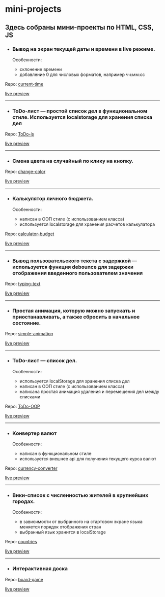 # mini-projects

Здесь собраны мини-проекты по HTML, CSS, JS
---

* ### Вывод на экран текущей даты и времени в live режиме.

  Особенности:
  - склонение времени
  - добавление 0 для числовых форматов, например чч:мм:сс

Repo: [current-time](current-time/)
  
[live preview](https://kombat-fml.github.io/mini-projects/current-time/)

---

* ### ToDo-лист — простой список дел в функциональном стиле. Используется localstorage для хранения списка дел

Repo: [ToDo-ls](ToDo-ls/)
  
[live preview](https://kombat-fml.github.io/mini-projects/ToDo-ls/)

---

* ### Смена цвета на случайный по клику на кнопку.

Repo: [change-color](change-color/)

[live preview](https://kombat-fml.github.io/mini-projects/change-color/)

---

* ### Калькулятор личного бюджета.

  Особенности:
  - написан в ООП стиле (с использованием класса)
  - используется localstorage для хранения расчетов калькулатора

Repo: [calculator-budget](calculator-budget/)
  
[live preview](https://kombat-fml.github.io/mini-projects/calculator-budget/)

---

* ### Вывод пользовательского текста с задержкой — используется функция debounce для задержки отображения введенного пользователем значения

Repo: [typing-text](typing-text/)
  
[live preview](https://kombat-fml.github.io/mini-projects/typing-text/)

---

* ### Простая анимация, которую можно запускать и приостанавливать, а также сбросить в начальное состояние.

Repo: [simple-animation](simple-animation/)
  
[live preview](https://kombat-fml.github.io/mini-projects/simple-animation/)

---

* ### ToDo-лист — список дел.

  Особенности:
  - используется localStorage для хранения списка дел
  - написан в ООП стиле (с использованием класса)
  - написана простая анимация удаления и перемещения дел между списками

Repo: [ToDo-OOP](ToDo-OOP/)
  
[live preview](https://kombat-fml.github.io/mini-projects/ToDo-OOP/)

---

* ### Конвертер валют

  Особенности:
  - написан в функциональном стиле
  - используется внешнее api для получения текущего курса валют

Repo: [currency-converter](currency-converter/)
  
[live preview](https://kombat-fml.github.io/mini-projects/currency-converter/)

---

* ### Вики-список с численностью жителей в крупнейших городах.

  Особенности:
  - в зависимости от выбранного на стартовом экране языка меняется порядок отображения стран
  - выбранный язык хранится в localStorage

Repo: [countries](countries/)
  
[live preview](https://kombat-fml.github.io/mini-projects/countries/)

---

* ### Интерактивная доска

Repo: [board-game](board-game/)
  
[live preview](https://kombat-fml.github.io/mini-projects/board-game/)
  
